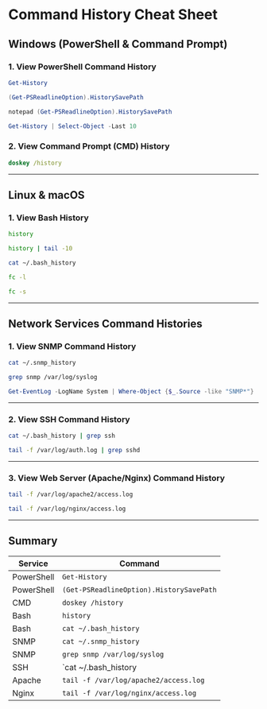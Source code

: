# Command History Cheat Sheet

## Windows (PowerShell & Command Prompt)

### **1. View PowerShell Command History**

```powershell
Get-History
```

```powershell
(Get-PSReadlineOption).HistorySavePath
```

```powershell
notepad (Get-PSReadlineOption).HistorySavePath
```

```powershell
Get-History | Select-Object -Last 10
```

### **2. View Command Prompt (CMD) History**

```cmd
doskey /history
```

---

## Linux & macOS

### **1. View Bash History**

```bash
history
```

```bash
history | tail -10
```

```bash
cat ~/.bash_history
```

```bash
fc -l
```

```bash
fc -s
```

---

## Network Services Command Histories

### **1. View SNMP Command History**

```bash
cat ~/.snmp_history
```

```bash
grep snmp /var/log/syslog
```

```powershell
Get-EventLog -LogName System | Where-Object {$_.Source -like "SNMP*"}
```

---

### **2. View SSH Command History**

```bash
cat ~/.bash_history | grep ssh
```

```bash
tail -f /var/log/auth.log | grep sshd
```

---

### **3. View Web Server (Apache/Nginx) Command History**

```bash
tail -f /var/log/apache2/access.log
```

```bash
tail -f /var/log/nginx/access.log
```

---

## Summary

| Service | Command |
|---------|---------|
| PowerShell | `Get-History` |
| PowerShell | `(Get-PSReadlineOption).HistorySavePath` |
| CMD | `doskey /history` |
| Bash | `history` |
| Bash | `cat ~/.bash_history` |
| SNMP | `cat ~/.snmp_history` |
| SNMP | `grep snmp /var/log/syslog` |
| SSH | `cat ~/.bash_history | grep ssh` |
| Apache | `tail -f /var/log/apache2/access.log` |
| Nginx | `tail -f /var/log/nginx/access.log` | 
